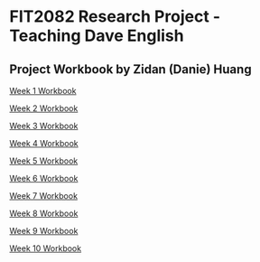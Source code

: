 # FIT2082 Research Project - Teaching Dave English

## Project Workbook by Zidan (Danie) Huang

<a href="https://github.com/FIT2082/28756509_RESEARCH_NOTEBOOK/blob/master/week_1.md">Week 1 Workbook</a>

<a href="https://github.com/FIT2082/28756509_RESEARCH_NOTEBOOK/blob/master/week_2.md">Week 2 Workbook</a>

<a href="https://github.com/FIT2082/28756509_RESEARCH_NOTEBOOK/blob/master/week_3.md">Week 3 Workbook</a>

<a href="https://github.com/FIT2082/28756509_RESEARCH_NOTEBOOK/blob/master/week_4.md">Week 4 Workbook</a>

<a href="https://github.com/FIT2082/28756509_RESEARCH_NOTEBOOK/blob/master/week_5.md">Week 5 Workbook</a>

<a href="https://github.com/FIT2082/28756509_RESEARCH_NOTEBOOK/blob/master/week_6.md">Week 6 Workbook</a>

<a href="https://github.com/FIT2082/28756509_RESEARCH_NOTEBOOK/blob/master/week_7.md">Week 7 Workbook</a>

<a href="https://github.com/FIT2082/28756509_RESEARCH_NOTEBOOK/blob/master/week_8.md">Week 8 Workbook</a>

<a href="https://github.com/FIT2082/28756509_RESEARCH_NOTEBOOK/blob/master/week_9.md">Week 9 Workbook</a>

<a href="https://github.com/FIT2082/28756509_RESEARCH_NOTEBOOK/blob/master/week_10.md">Week 10 Workbook</a>
